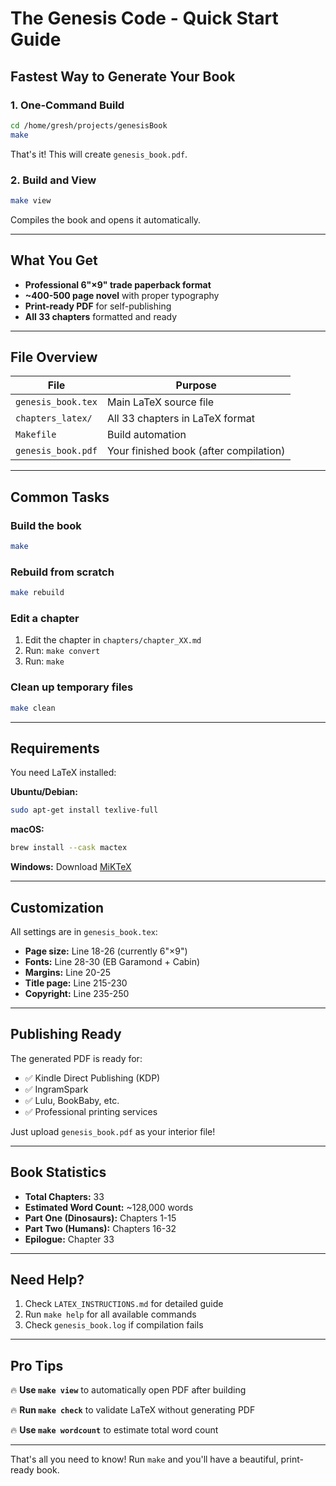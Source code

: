 # The Genesis Code - Quick Start Guide

## Fastest Way to Generate Your Book

### 1. One-Command Build

```bash
cd /home/gresh/projects/genesisBook
make
```

That's it! This will create `genesis_book.pdf`.

### 2. Build and View

```bash
make view
```

Compiles the book and opens it automatically.

---

## What You Get

- **Professional 6"×9" trade paperback format**
- **~400-500 page novel** with proper typography
- **Print-ready PDF** for self-publishing
- **All 33 chapters** formatted and ready

---

## File Overview

| File | Purpose |
|------|---------|
| `genesis_book.tex` | Main LaTeX source file |
| `chapters_latex/` | All 33 chapters in LaTeX format |
| `Makefile` | Build automation |
| `genesis_book.pdf` | Your finished book (after compilation) |

---

## Common Tasks

### Build the book
```bash
make
```

### Rebuild from scratch
```bash
make rebuild
```

### Edit a chapter
1. Edit the chapter in `chapters/chapter_XX.md`
2. Run: `make convert`
3. Run: `make`

### Clean up temporary files
```bash
make clean
```

---

## Requirements

You need LaTeX installed:

**Ubuntu/Debian:**
```bash
sudo apt-get install texlive-full
```

**macOS:**
```bash
brew install --cask mactex
```

**Windows:**
Download [MiKTeX](https://miktex.org/)

---

## Customization

All settings are in `genesis_book.tex`:

- **Page size:** Line 18-26 (currently 6"×9")
- **Fonts:** Line 28-30 (EB Garamond + Cabin)
- **Margins:** Line 20-25
- **Title page:** Line 215-230
- **Copyright:** Line 235-250

---

## Publishing Ready

The generated PDF is ready for:
- ✅ Kindle Direct Publishing (KDP)
- ✅ IngramSpark
- ✅ Lulu, BookBaby, etc.
- ✅ Professional printing services

Just upload `genesis_book.pdf` as your interior file!

---

## Book Statistics

- **Total Chapters:** 33
- **Estimated Word Count:** ~128,000 words
- **Part One (Dinosaurs):** Chapters 1-15
- **Part Two (Humans):** Chapters 16-32
- **Epilogue:** Chapter 33

---

## Need Help?

1. Check `LATEX_INSTRUCTIONS.md` for detailed guide
2. Run `make help` for all available commands
3. Check `genesis_book.log` if compilation fails

---

## Pro Tips

🔥 **Use `make view`** to automatically open PDF after building

🔥 **Run `make check`** to validate LaTeX without generating PDF

🔥 **Use `make wordcount`** to estimate total word count

---

That's all you need to know! Run `make` and you'll have a beautiful, print-ready book.
